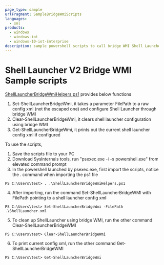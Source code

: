 ```yaml
---
page_type: sample
urlFragment: SampleBridgeWmiScripts
languages:
  - xml
products:
  - windows
  - windows-iot
  - windows-10-iot-Enterprise
description: sample powershell scripts to call bridge WMI Shell Launcher node
---
```


# Shell Launcher V2 Bridge WMI Sample scripts

[ShellLauncherBridgeWmiHelpers.ps1](./ShellLauncherBridgeWmiHelpers.ps1) provides below functions
1. Set-ShellLauncherBridgeWmi, it takes a parameter FilePath to a raw config xml (not the escaped one) and configure Shell Launcher through bridge WMI 
2. Clear-ShellLauncherBridgeWmi, it clears shell launcher configuration using bridge WMI
3. Get-ShellLauncherBridgeWmi, it prints out the current shell launcher config xml if configured

To use the scripts,
1. Save the scripts file to your PC
2. Download SysInternals tools, run "psexec.exe -i -s powershell.exe" from elevated command prompt
3. In the powershell launched by psexec.exe, first import the scripts, notice the . command when importing the ps1 file
```
PS C:\Users\test> . .\ShellLauncherBridgeWmiHelpers.ps1
```
4. After importing, run the command Set-ShellLauncherBridgeWMI with FilePath pointing to a shell launcher config xml
```
PS C:\Users\test> Set-ShellLauncherBridgeWmi -FilePath .\ShellLauncher.xml
```
5. To clean up ShellLauncher using bridge WMI, run the other command Clear-ShellLauncherBridgeWMI

```
PS C:\Users\test> Clear-ShellLauncherBridgeWmi
```
6. To print current config xml, run the other command Get-ShellLauncherBridgeWMI

```
PS C:\Users\test> Get-ShellLauncherBridgeWmi
```
